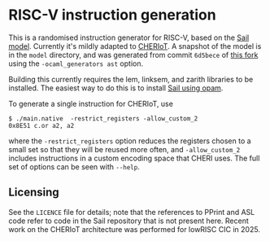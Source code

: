 # RISC-V instruction generation

This is a randomised instruction generator for RISC-V, based on the
[Sail model][sail].  Currently it's mildly adapted to
[CHERIoT][cheriot].  A snapshot of the model is in the `model`
directory, and was generated from commit `6d5bece` of [this
fork][cheriot-fork] using the `-ocaml_generators ast` option.

[sail]: https://github.com/rems-project/sail-riscv
[cheriot]: https://cheriot.org/
[cheriot-fork]: https://github.com/bacam/2025-lowrisc-cheriot-sail

Building this currently requires the lem, linksem, and zarith
libraries to be installed.  The easiest way to do this is to install
[Sail using opam][opam].

[opam]: https://github.com/rems-project/sail/wiki/OPAMInstall

To generate a single instruction for CHERIoT, use
```
$ ./main.native  -restrict_registers -allow_custom_2
0x8E51 c.or a2, a2
```
where the `-restrict_registers` option reduces the registers chosen to
a small set so that they will be reused more often, and
`-allow_custom_2` includes instructions in a custom encoding space
that CHERI uses.  The full set of options can be seen with `--help`.

## Licensing

See the `LICENCE` file for details; note that the references to PPrint
and ASL code refer to code in the Sail repository that is not present
here.  Recent work on the CHERIoT architecture was performed for
lowRISC CIC in 2025.
